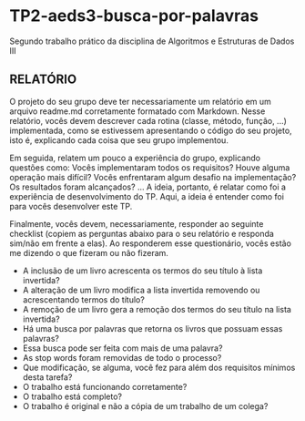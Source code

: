 # TP2-aeds3-busca-por-palavras
Segundo trabalho prático da disciplina de Algoritmos e Estruturas de Dados III

## RELATÓRIO ##
O projeto do seu grupo deve ter necessariamente um relatório em um arquivo readme.md corretamente formatado com Markdown. Nesse relatório, vocês devem descrever cada rotina (classe, método, função, ...) implementada, como se estivessem apresentando o código do seu projeto, isto é, explicando cada coisa que seu grupo implementou.

Em seguida, relatem um pouco a experiência do grupo, explicando questões como: Vocês implementaram todos os requisitos? Houve alguma operação mais difícil? Vocês enfrentaram algum desafio na implementação? Os resultados foram alcançados? ... A ideia, portanto, é relatar como foi a experiência de desenvolvimento do TP. Aqui, a ideia é entender como foi para vocês desenvolver este TP.

Finalmente, vocês devem, necessariamente, responder ao seguinte checklist (copiem as perguntas abaixo para o seu relatório e responda sim/não em frente a elas). Ao responderem esse questionário, vocês estão me dizendo o que fizeram ou não fizeram.

- A inclusão de um livro acrescenta os termos do seu título à lista invertida?
- A alteração de um livro modifica a lista invertida removendo ou acrescentando termos do título?
- A remoção de um livro gera a remoção dos termos do seu título na lista invertida?
- Há uma busca por palavras que retorna os livros que possuam essas palavras?
- Essa busca pode ser feita com mais de uma palavra?
- As stop words foram removidas de todo o processo?
- Que modificação, se alguma, você fez para além dos requisitos mínimos desta tarefa?
- O trabalho está funcionando corretamente?
- O trabalho está completo?
- O trabalho é original e não a cópia de um trabalho de um colega?
